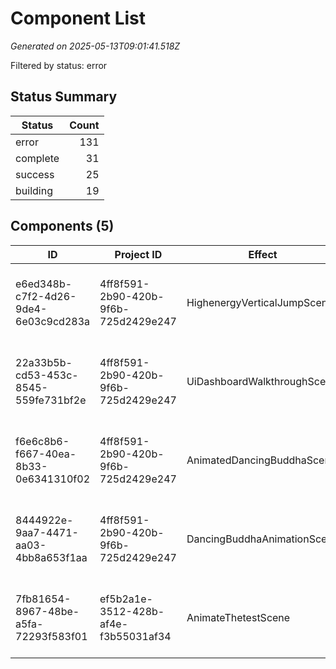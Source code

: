 # Component List

*Generated on 2025-05-13T09:01:41.518Z*

Filtered by status: error

## Status Summary

| Status | Count |
|--------|------:|
| error | 131 |
| complete | 31 |
| success | 25 |
| building | 19 |

## Components (5)

| ID | Project ID | Effect | Status | Created | URL |
|----|------------|--------|--------|---------|-----|
| e6ed348b-c7f2-4d26-9de4-6e03c9cd283a | 4ff8f591-2b90-420b-9f6b-725d2429e247 | HighenergyVerticalJumpScene | error | Tue May 13 2025 13:44:31 GMT+0700 (Indochina Time) | - |
| 22a33b5b-cd53-453c-8545-559fe731bf2e | 4ff8f591-2b90-420b-9f6b-725d2429e247 | UiDashboardWalkthroughScene | error | Tue May 13 2025 13:24:45 GMT+0700 (Indochina Time) | - |
| f6e6c8b6-f667-40ea-8b33-0e6341310f02 | 4ff8f591-2b90-420b-9f6b-725d2429e247 | AnimatedDancingBuddhaScene | error | Tue May 13 2025 13:23:40 GMT+0700 (Indochina Time) | - |
| 8444922e-9aa7-4471-aa03-4bb8a653f1aa | 4ff8f591-2b90-420b-9f6b-725d2429e247 | DancingBuddhaAnimationScene | error | Tue May 13 2025 13:22:25 GMT+0700 (Indochina Time) | - |
| 7fb81654-8967-48be-a5fa-72293f583f01 | ef5b2a1e-3512-428b-af4e-f3b55031af34 | AnimateThetestScene | error | Tue May 13 2025 09:18:00 GMT+0700 (Indochina Time) | - |
